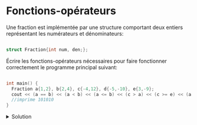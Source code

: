 # Fonctions-opérateurs

Une fraction est implémentée par une structure comportant deux entiers représentant les numérateurs et dénominateurs:

~~~cpp

struct Fraction{int num, den;};

~~~

Écrire les fonctions-opérateurs nécessaires pour faire fonctionner correctement le programme principal suivant:

~~~cpp

int main() {
  Fraction a{1,2}, b{2,4}, c{-4,12}, d{-5,-10}, e{3,-9};
  cout << (a == b) << (a < b) << (a <= b) << (c > a) << (c >= e) << (a != d) << endl;
  //imprime 101010
}

~~~

<details>
<summary>Solution</summary>

~~~cpp


#include <iostream>

struct Fraction{int num, den;};

int compare(const Fraction & gauche, const Fraction & droit) {
  return gauche.num * droit.den - droit.num * gauche.den;
}

bool operator==(const Fraction & gauche, const Fraction & droit) {
  return compare(gauche, droit) == 0;
}

bool operator!=(const Fraction & gauche, const Fraction & droit) {
  return not (gauche == droit); // ou compare(gauche, droit) != 0;
}

bool operator<(const Fraction & gauche, const Fraction & droit) {
  return compare(gauche, droit) < 0;
}

bool operator>=(const Fraction & gauche, const Fraction & droit) {
  return not (gauche < droit); 
}

bool operator>(const Fraction & gauche, const Fraction & droit) {
  return droit < gauche;
}
bool operator<=(const Fraction & gauche, const Fraction & droit) {
  return not (gauche > droit); 
}

using namespace std;
int main() {
  Fraction a{1,2}, b{2,4}, c{-4,12}, d{-5,-10}, e{3,-9};
  cout << (a == b) << (a < b) << (a <= b) << (c > a) << (c >= e) << (a != d) << endl;
}

~~~

